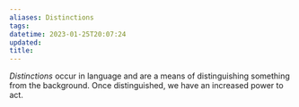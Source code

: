 ```yaml
---
aliases: Distinctions
tags: 
datetime: 2023-01-25T20:07:24
updated: 
title: 
---
```

*Distinctions* occur in language  and are a means of distinguishing something from the background. Once distinguished, we have an increased power to act.